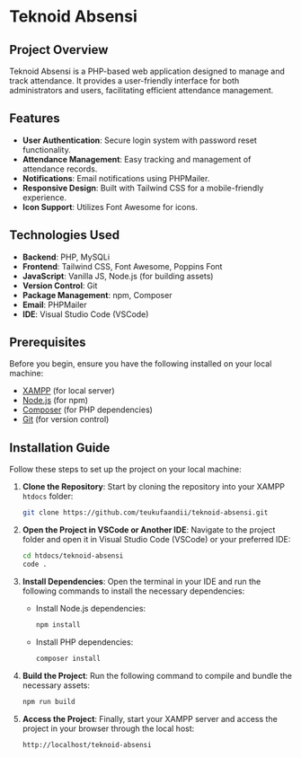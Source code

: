 # Teknoid Absensi

## Project Overview

Teknoid Absensi is a PHP-based web application designed to manage and track attendance. It provides a user-friendly interface for both administrators and users, facilitating efficient attendance management.

## Features

- **User Authentication**: Secure login system with password reset functionality.
- **Attendance Management**: Easy tracking and management of attendance records.
- **Notifications**: Email notifications using PHPMailer.
- **Responsive Design**: Built with Tailwind CSS for a mobile-friendly experience.
- **Icon Support**: Utilizes Font Awesome for icons.

## Technologies Used

- **Backend**: PHP, MySQLi
- **Frontend**: Tailwind CSS, Font Awesome, Poppins Font
- **JavaScript**: Vanilla JS, Node.js (for building assets)
- **Version Control**: Git
- **Package Management**: npm, Composer
- **Email**: PHPMailer
- **IDE**: Visual Studio Code (VSCode)

## Prerequisites

Before you begin, ensure you have the following installed on your local machine:

- [XAMPP](https://www.apachefriends.org/index.html) (for local server)
- [Node.js](https://nodejs.org/) (for npm)
- [Composer](https://getcomposer.org/) (for PHP dependencies)
- [Git](https://git-scm.com/) (for version control)

## Installation Guide

Follow these steps to set up the project on your local machine:

1. **Clone the Repository**: Start by cloning the repository into your XAMPP `htdocs` folder:
    ```bash
    git clone https://github.com/teukufaandii/teknoid-absensi.git
    ```

2. **Open the Project in VSCode or Another IDE**: Navigate to the project folder and open it in Visual Studio Code (VSCode) or your preferred IDE:
    ```bash
    cd htdocs/teknoid-absensi
    code .
    ```

3. **Install Dependencies**: Open the terminal in your IDE and run the following commands to install the necessary dependencies:
    - Install Node.js dependencies:
        ```bash
        npm install
        ```
    - Install PHP dependencies:
        ```bash
        composer install
        ```

4. **Build the Project**: Run the following command to compile and bundle the necessary assets:
    ```bash
    npm run build
    ```

5. **Access the Project**: Finally, start your XAMPP server and access the project in your browser through the local host:
    ```plaintext
    http://localhost/teknoid-absensi
    ```

